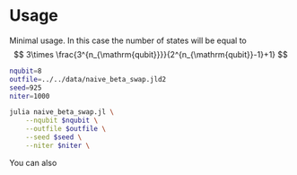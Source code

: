 # Usage

Minimal usage. In this case the number of states will be equal to
$$
3\times \frac{3^{n_{\mathrm{qubit}}}}{2^{n_{\mathrm{qubit}}-1}+1}
$$

```bash
nqubit=8
outfile=../../data/naive_beta_swap.jld2
seed=925
niter=1000

julia naive_beta_swap.jl \
    --nqubit $nqubit \
    --outfile $outfile \
    --seed $seed \
    --niter $niter \
```

You can also 
